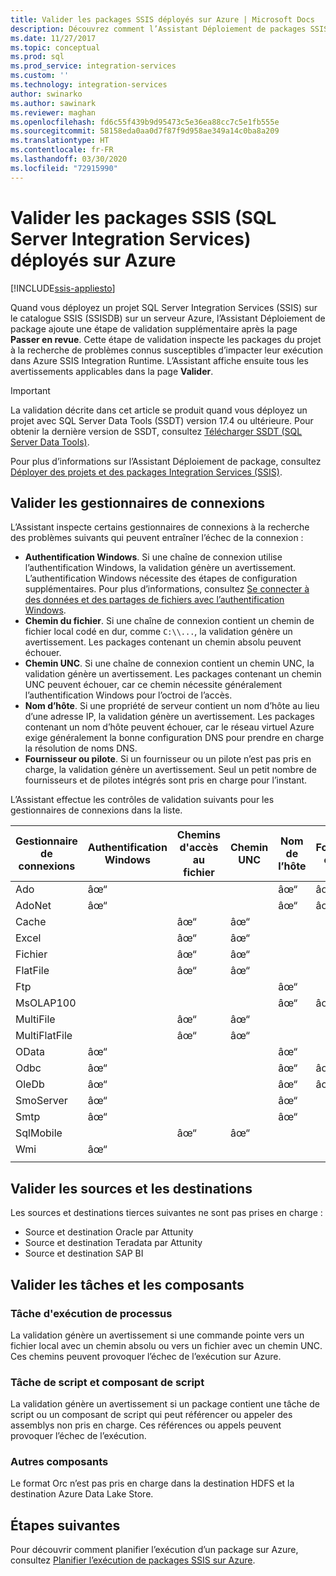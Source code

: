 ```yaml
---
title: Valider les packages SSIS déployés sur Azure | Microsoft Docs
description: Découvrez comment l’Assistant Déploiement de packages SSIS recherche dans les packages les problèmes connus qui peuvent les empêcher de s’exécuter comme prévu dans Azure.
ms.date: 11/27/2017
ms.topic: conceptual
ms.prod: sql
ms.prod_service: integration-services
ms.custom: ''
ms.technology: integration-services
author: swinarko
ms.author: sawinark
ms.reviewer: maghan
ms.openlocfilehash: fd6c55f439b9d95473c5e36ea88cc7c5e1fb555e
ms.sourcegitcommit: 58158eda0aa0d7f87f9d958ae349a14c0ba8a209
ms.translationtype: HT
ms.contentlocale: fr-FR
ms.lasthandoff: 03/30/2020
ms.locfileid: "72915990"
---
```

# <a name="validate-sql-server-integration-services-ssis-packages-deployed-to-azure"></a>Valider les packages SSIS (SQL Server Integration Services) déployés sur Azure

[!INCLUDE[ssis-appliesto](../../includes/ssis-appliesto-ssvrpluslinux-asdb-asdw-xxx.md)]



Quand vous déployez un projet SQL Server Integration Services (SSIS) sur le catalogue SSIS (SSISDB) sur un serveur Azure, l’Assistant Déploiement de package ajoute une étape de validation supplémentaire après la page **Passer en revue**. Cette étape de validation inspecte les packages du projet à la recherche de problèmes connus susceptibles d’impacter leur exécution dans Azure SSIS Integration Runtime. L’Assistant affiche ensuite tous les avertissements applicables dans la page **Valider**.

> [!IMPORTANT]
> La validation décrite dans cet article se produit quand vous déployez un projet avec SQL Server Data Tools (SSDT) version 17.4 ou ultérieure. Pour obtenir la dernière version de SSDT, consultez [Télécharger SSDT (SQL Server Data Tools)](../../ssdt/download-sql-server-data-tools-ssdt.md).

Pour plus d’informations sur l’Assistant Déploiement de package, consultez [Déployer des projets et des packages Integration Services (SSIS)](../packages/deploy-integration-services-ssis-projects-and-packages.md).

## <a name="validate-connection-managers"></a>Valider les gestionnaires de connexions

L’Assistant inspecte certains gestionnaires de connexions à la recherche des problèmes suivants qui peuvent entraîner l’échec de la connexion :
- **Authentification Windows**. Si une chaîne de connexion utilise l’authentification Windows, la validation génère un avertissement. L’authentification Windows nécessite des étapes de configuration supplémentaires. Pour plus d’informations, consultez [Se connecter à des données et des partages de fichiers avec l’authentification Windows](ssis-azure-connect-with-windows-auth.md).
- **Chemin du fichier**. Si une chaîne de connexion contient un chemin de fichier local codé en dur, comme `C:\\...`, la validation génère un avertissement. Les packages contenant un chemin absolu peuvent échouer.
- **Chemin UNC**. Si une chaîne de connexion contient un chemin UNC, la validation génère un avertissement. Les packages contenant un chemin UNC peuvent échouer, car ce chemin nécessite généralement l’authentification Windows pour l’octroi de l’accès.
- **Nom d’hôte**. Si une propriété de serveur contient un nom d’hôte au lieu d’une adresse IP, la validation génère un avertissement. Les packages contenant un nom d’hôte peuvent échouer, car le réseau virtuel Azure exige généralement la bonne configuration DNS pour prendre en charge la résolution de noms DNS.
- **Fournisseur ou pilote**. Si un fournisseur ou un pilote n’est pas pris en charge, la validation génère un avertissement. Seul un petit nombre de fournisseurs et de pilotes intégrés sont pris en charge pour l’instant.

L’Assistant effectue les contrôles de validation suivants pour les gestionnaires de connexions dans la liste.

| Gestionnaire de connexions | Authentification Windows | Chemins d'accès au fichier | Chemin UNC | Nom de l’hôte | Fournisseur ou pilote |
|--------------------|----------|-----------|-----|-----------|-------------------|
| Ado                | âœ“        |           |     | âœ“         | âœ“                 |
| AdoNet             | âœ“        |           |     | âœ“         | âœ“                 |
| Cache              |          | âœ“         | âœ“   |           |                   |
| Excel              |          | âœ“         | âœ“   |           |                   |
| Fichier               |          | âœ“         | âœ“   |           |                   |
| FlatFile           |          | âœ“         | âœ“   |           |                   |
| Ftp                |          |           |     | âœ“         |                   |
| MsOLAP100          |          |           |     | âœ“         | âœ“                 |
| MultiFile          |          | âœ“         | âœ“   |           |                   |
| MultiFlatFile      |          | âœ“         | âœ“   |           |                   |
| OData              | âœ“        |           |     | âœ“         |                   |
| Odbc               | âœ“        |           |     | âœ“         | âœ“                 |
| OleDb              | âœ“        |           |     | âœ“         | âœ“                 |
| SmoServer          | âœ“        |           |     | âœ“         |                   |
| Smtp               | âœ“        |           |     | âœ“         |                   |
| SqlMobile          |          | âœ“         | âœ“   |           |                   |
| Wmi                | âœ“        |           |     |           |                   |
|||||||

## <a name="validate-sources-and-destinations"></a>Valider les sources et les destinations
Les sources et destinations tierces suivantes ne sont pas prises en charge :

-   Source et destination Oracle par Attunity
-   Source et destination Teradata par Attunity
-   Source et destination SAP BI

## <a name="validate-tasks-and-components"></a>Valider les tâches et les composants

### <a name="execute-process-task"></a>Tâche d'exécution de processus

La validation génère un avertissement si une commande pointe vers un fichier local avec un chemin absolu ou vers un fichier avec un chemin UNC. Ces chemins peuvent provoquer l’échec de l’exécution sur Azure.

### <a name="script-task-and-script-component"></a>Tâche de script et composant de script

La validation génère un avertissement si un package contient une tâche de script ou un composant de script qui peut référencer ou appeler des assemblys non pris en charge. Ces références ou appels peuvent provoquer l’échec de l’exécution.

### <a name="other-components"></a>Autres composants

Le format Orc n’est pas pris en charge dans la destination HDFS et la destination Azure Data Lake Store.

## <a name="next-steps"></a>Étapes suivantes
Pour découvrir comment planifier l’exécution d’un package sur Azure, consultez [Planifier l’exécution de packages SSIS sur Azure](ssis-azure-schedule-packages.md).
